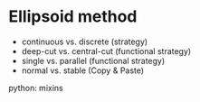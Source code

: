 # Ellipsoid method

- continuous vs. discrete (strategy)
- deep-cut vs. central-cut (functional strategy)
- single vs. parallel (functional strategy)
- normal vs. stable (Copy & Paste)

python: mixins
